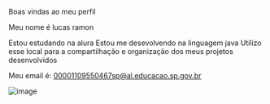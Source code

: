 
Boas vindas ao meu perfil

Meu nome é lucas ramon

  Estou estudando na alura
  Estou me desevolvendo na linguagem java
  Utilizo esse local para a compartilhação e organização dos meus projetos desenvolvidos

  Meu email é: 00001109550467sp@al.educacao.sp.gov.br

![![image](https://github.com/user-attachments/assets/7ca7fd6e-db6c-4f6f-901c-34cd46561e13)
]()
